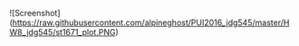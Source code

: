 ![Screenshot] (https://raw.githubusercontent.com/alpineghost/PUI2016_jdg545/master/HW8_jdg545/st1671_plot.PNG)
